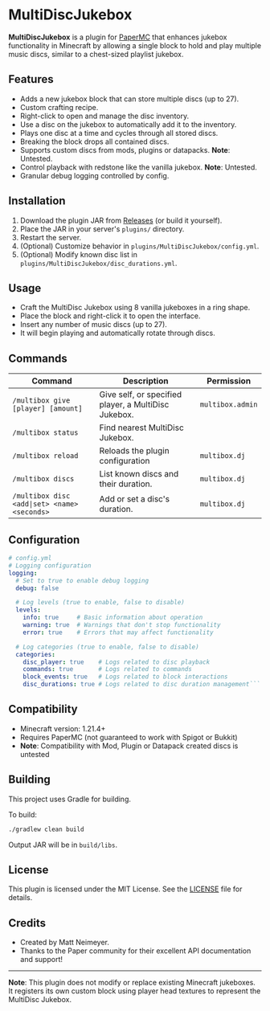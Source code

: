 # MultiDiscJukebox

**MultiDiscJukebox** is a plugin for [PaperMC](https://papermc.io) that enhances jukebox functionality in Minecraft by allowing a single block to hold and play multiple music discs, similar to a chest-sized playlist jukebox.

## Features

- Adds a new jukebox block that can store multiple discs (up to 27).
- Custom crafting recipe.
- Right-click to open and manage the disc inventory.
- Use a disc on the jukebox to automatically add it to the inventory.
- Plays one disc at a time and cycles through all stored discs.
- Breaking the block drops all contained discs.
- Supports custom discs from mods, plugins or datapacks. **Note**: Untested.
- Control playback with redstone like the vanilla jukebox. **Note**: Untested.
- Granular debug logging controlled by config.

## Installation

1. Download the plugin JAR from [Releases](https://github.com/mneimeyer/MultiDiscJukebox/releases/latest) (or build it yourself).
2. Place the JAR in your server's `plugins/` directory.
3. Restart the server.
4. (Optional) Customize behavior in `plugins/MultiDiscJukebox/config.yml`.
5. (Optional) Modify known disc list in `plugins/MultiDiscJukebox/disc_durations.yml`.

## Usage

- Craft the MultiDisc Jukebox using 8 vanilla jukeboxes in a ring shape.
- Place the block and right-click it to open the interface.
- Insert any number of music discs (up to 27).
- It will begin playing and automatically rotate through discs.

## Commands

| Command                                      | Description                                          | Permission     |
|----------------------------------------------|------------------------------------------------------|----------------|
| `/multibox give [player] [amount]`           | Give self, or specified player, a MultiDisc Jukebox. | `multibox.admin` |
| `/multibox status`                           | Find nearest MultiDisc Jukebox.                      |                |
| `/multibox reload`                           | Reloads the plugin configuration                     | `multibox.dj`  |
| `/multibox discs`                            | List known discs and their duration.                 | `multibox.dj`  |
| `/multibox disc <add\|set> <name> <seconds>` | Add or set a disc's duration.                        | `multibox.dj` |

## Configuration

```yaml
# config.yml
# Logging configuration
logging:
  # Set to true to enable debug logging
  debug: false

  # Log levels (true to enable, false to disable)
  levels:
    info: true     # Basic information about operation
    warning: true  # Warnings that don't stop functionality
    error: true    # Errors that may affect functionality

  # Log categories (true to enable, false to disable)
  categories:
    disc_player: true    # Logs related to disc playback
    commands: true       # Logs related to commands
    block_events: true   # Logs related to block interactions
    disc_durations: true # Logs related to disc duration management```
```

## Compatibility

- Minecraft version: 1.21.4+
- Requires PaperMC (not guaranteed to work with Spigot or Bukkit)
- **Note**: Compatibility with Mod, Plugin or Datapack created discs is untested

## Building

This project uses Gradle for building.

To build:

```bash
./gradlew clean build
```

Output JAR will be in `build/libs`.

## License

This plugin is licensed under the MIT License. See the [LICENSE](./LICENSE) file for details.

## Credits

- Created by Matt Neimeyer.
- Thanks to the Paper community for their excellent API documentation and support!


---

**Note**: This plugin does not modify or replace existing Minecraft jukeboxes. It registers its own custom block using player head textures to represent the MultiDisc Jukebox.
